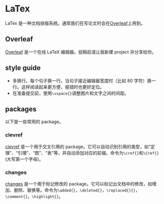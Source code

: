 # LaTex

LaTex 是一种文档排版系统。通常我们在写论文时会在[Overleaf](https://www.overleaf.com/)上用到。

## Overleaf

[Overleaf](https://www.overleaf.com/) 是一个在线 LaTeX 编辑器。投稿前请让我新建 project 并分享给你。

## style guide

- 多换行。每个句子换一行。当句子接近编辑器宽度时（比如 80 字符）换一行。这样阅读起来更方便，报错时也更好定位。
- 在准备提交前，使用`\vspace{}`调整图片和文字之间的间距。

## packages

以下是一些常用的 package。

### clevref

[clevref](https://ctan.org/pkg/cleveref) 是一个用于交叉引用的 package。它可以自动识别引用的类型，如“定理”、“引理”、“图”、“表”等，并自动添加对应的前缀。命令为`\cref{}`和`\Cref{}`(大写第一个字母)。

### changes

[changes](https://ctan.org/pkg/changes) 是一个用于标记修改的 package。它可以标记出文档中的修改，如增加、删除、替换等。命令为`\added{}`，`\deleted{}`，`\replaced{}{}`，`\comment{}`，`\highlight{}`。
